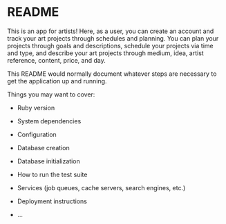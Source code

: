 # README

This is an app for artists! Here, as a user, you can create an account and track your art projects through schedules and planning. You can plan your projects through goals and descriptions, schedule your projects via time and type, and describe your art projects through medium, idea, artist reference, content, price, and day. 

This README would normally document whatever steps are necessary to get the
application up and running.

Things you may want to cover:

* Ruby version

* System dependencies

* Configuration

* Database creation

* Database initialization

* How to run the test suite

* Services (job queues, cache servers, search engines, etc.)

* Deployment instructions

* ...
